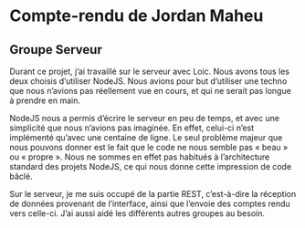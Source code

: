 # Compte-rendu de Jordan Maheu
## Groupe Serveur

Durant ce projet, j’ai travaillé sur le serveur avec Loic. Nous avons tous les deux choisis d’utiliser NodeJS. Nous avions pour but d’utiliser une techno que nous n’avions pas réellement vue en cours, et qui ne serait pas longue à prendre en main. 

NodeJS nous a permis d’écrire le serveur en peu de temps, et avec une simplicité que nous n’avions pas imaginée. En effet, celui-ci n’est implémenté qu’avec une centaine de ligne. Le seul problème majeur que nous pouvons donner est le fait que le code ne nous semble pas « beau » ou « propre ». Nous ne sommes en effet pas habitués à l’architecture standard des projets NodeJS, ce qui nous donne cette impression de code bâclé. 

Sur le serveur, je me suis occupé de la partie REST, c’est-à-dire la réception de données provenant de l’interface, ainsi que l’envoie des comptes rendu vers celle-ci. J’ai aussi aidé les différents autres groupes au besoin. 

